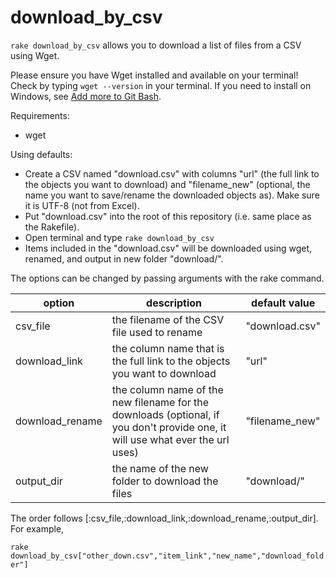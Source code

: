 # download_by_csv

`rake download_by_csv` allows you to download a list of files from a CSV using Wget.

Please ensure you have Wget installed and available on your terminal!
Check by typing `wget --version` in your terminal. 
If you need to install on Windows, see [Add more to Git Bash](https://evanwill.github.io/_drafts/notes/gitbash-windows.html).

Requirements:

- wget

Using defaults:

- Create a CSV named "download.csv" with columns "url" (the full link to the objects you want to download) and "filename_new" (optional, the name you want to save/rename the downloaded objects as). Make sure it is UTF-8 (not from Excel). 
- Put "download.csv" into the root of this repository (i.e. same place as the Rakefile).
- Open terminal and type `rake download_by_csv`
- Items included in the "download.csv" will be downloaded using wget, renamed, and output in new folder "download/".

The options can be changed by passing arguments with the rake command.

| option | description | default value |
| --- | --- | --- |
| csv_file | the filename of the CSV file used to rename | "download.csv" |
| download_link | the column name that is the full link to the objects you want to download | "url" |
| download_rename | the column name of the new filename for the downloads (optional, if you don't provide one, it will use what ever the url uses) | "filename_new" |
| output_dir | the name of the new folder to download the files | "download/" |


The order follows [:csv_file,:download_link,:download_rename,:output_dir].
For example, 

`rake download_by_csv["other_down.csv","item_link","new_name","download_folder"]`